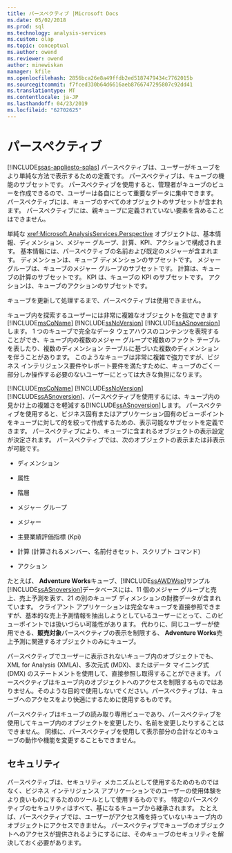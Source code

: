 ```yaml
---
title: パースペクティブ |Microsoft Docs
ms.date: 05/02/2018
ms.prod: sql
ms.technology: analysis-services
ms.custom: olap
ms.topic: conceptual
ms.author: owend
ms.reviewer: owend
author: minewiskan
manager: kfile
ms.openlocfilehash: 2856bca26e8a49ffdb2ed5187479434c7762015b
ms.sourcegitcommit: f7fced330b64d6616aeb8766747295807c92dd41
ms.translationtype: MT
ms.contentlocale: ja-JP
ms.lasthandoff: 04/23/2019
ms.locfileid: "62702625"
---
```

# <a name="perspectives"></a>パースペクティブ
[!INCLUDE[ssas-appliesto-sqlas](../../includes/ssas-appliesto-sqlas.md)]
  パースペクティブは、ユーザーがキューブをより単純な方法で表示するための定義です。 パースペクティブは、キューブの機能のサブセットです。 パースペクティブを使用すると、管理者がキューブのビューを作成できるので、ユーザーは各自にとって重要なデータに集中できます。 パースペクティブには、キューブのすべてのオブジェクトのサブセットが含まれます。 パースペクティブには、親キューブに定義されていない要素を含めることはできません。  
  
 単純な <xref:Microsoft.AnalysisServices.Perspective> オブジェクトは、基本情報、ディメンション、メジャー グループ、計算、KPI、アクションで構成されます。 基本情報には、パースペクティブの名前および既定のメジャーが含まれます。 ディメンションは、キューブ ディメンションのサブセットです。 メジャー グループは、キューブのメジャー グループのサブセットです。 計算は、キューブの計算のサブセットです。 KPI は、キューブの KPI のサブセットです。 アクションは、キューブのアクションのサブセットです。  
  
 キューブを更新して処理するまで、パースペクティブは使用できません。  
  
 キューブ内を探索するユーザーには非常に複雑なオブジェクトを指定できます[!INCLUDE[msCoName](../../includes/msconame-md.md)] [!INCLUDE[ssNoVersion](../../includes/ssnoversion-md.md)] [!INCLUDE[ssASnoversion](../../includes/ssasnoversion-md.md)]します。 1 つのキューブで完全なデータ ウェアハウスのコンテンツを表現することができ、キューブ内の複数のメジャー グループで複数のファクト テーブルを表したり、複数のディメンション テーブルに基づいた複数のディメンションを伴うことがあります。 このようなキューブは非常に複雑で強力ですが、ビジネス インテリジェンス要件やレポート要件を満たすために、キューブのごく一部分しか操作する必要のないユーザーにとっては大きな負担になります。  
  
 [!INCLUDE[msCoName](../../includes/msconame-md.md)] [!INCLUDE[ssNoVersion](../../includes/ssnoversion-md.md)] [!INCLUDE[ssASnoversion](../../includes/ssasnoversion-md.md)]、パースペクティブを使用するには、キューブ内の見かけ上の複雑さを軽減する[!INCLUDE[ssASnoversion](../../includes/ssasnoversion-md.md)]します。 パースペクティブを使用すると、ビジネス固有またはアプリケーション固有のビューポイントをキューブに対して的を絞って作成するための、表示可能なサブセットを定義できます。 パースペクティブにより、キューブに含まれるオブジェクトの表示設定が決定されます。 パースペクティブでは、次のオブジェクトの表示または非表示が可能です。  
  
-   ディメンション  
  
-   属性  
  
-   階層  
  
-   メジャー グループ  
  
-   メジャー  
  
-   主要業績評価指標 (Kpi)  
  
-   計算 (計算されるメンバー、名前付きセット、スクリプト コマンド)  
  
-   アクション  
  
 たとえば、 **Adventure Works**キューブ、[!INCLUDE[ssAWDWsp](../../includes/ssawdwsp-md.md)]サンプル[!INCLUDE[ssASnoversion](../../includes/ssasnoversion-md.md)]データベースには、11 個のメジャー グループと売上、売上予測を表す、21 の別のキューブ ディメンションの財務データが含まれています。 クライアント アプリケーションは完全なキューブを直接参照できますが、基本的な売上予測情報を抽出しようとしているユーザーにとって、このビューポイントでは扱いづらい可能性があります。 代わりに、同じユーザーが使用できる、**販売対象**パースペクティブの表示を制限する、 **Adventure Works**売上予測に関連するオブジェクトのみにキューブ。  
  
 パースペクティブでユーザーに表示されないキューブ内のオブジェクトでも、XML for Analysis (XMLA)、多次元式 (MDX)、またはデータ マイニング式 (DMX) のステートメントを使用して、直接参照し取得することができます。 パースペクティブはキューブ内のオブジェクトへのアクセスを制限するものではありません。そのような目的で使用しないでください。パースペクティブは、キューブへのアクセスをより快適にするために使用するものです。  
  
 パースペクティブはキューブの読み取り専用ビューであり、パースペクティブを使用してキューブ内のオブジェクトを変更したり、名前を変更したりすることはできません。 同様に、パースペクティブを使用して表示部分の合計などのキューブの動作や機能を変更することもできません。  
  
## <a name="security"></a>セキュリティ  
 パースペクティブは、セキュリティ メカニズムとして使用するためのものではなく、ビジネス インテリジェンス アプリケーションでのユーザーの使用体験をより良いものにするためのツールとして使用するものです。 特定のパースペクティブのセキュリティはすべて、基になるキューブから継承されます。 たとえば、パースペクティブでは、ユーザーがアクセス権を持っていないキューブ内のオブジェクトにアクセスできません。 パースペクティブでキューブのオブジェクトへのアクセスが提供されるようにするには、そのキューブのセキュリティを解決しておく必要があります。  
  
  
